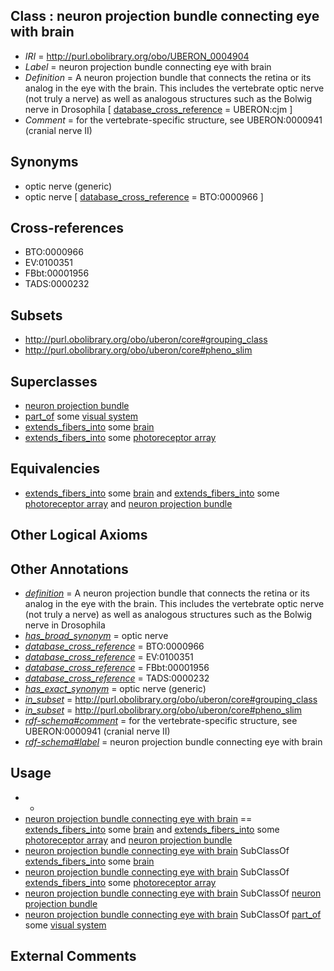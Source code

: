 
## Class : neuron projection bundle connecting eye with brain

 * *IRI* = http://purl.obolibrary.org/obo/UBERON_0004904
 * *Label* = neuron projection bundle connecting eye with brain
 * *Definition* = A neuron projection bundle that connects the retina or its analog in the eye with the brain. This includes the vertebrate optic nerve (not truly a nerve) as well as analogous structures such as the Bolwig nerve in Drosophila [ [database_cross_reference](../../ef/oboInOwl#hasDbXref.md) = UBERON:cjm ]
 * *Comment* = for the vertebrate-specific structure, see UBERON:0000941 (cranial nerve II)

## Synonyms

 * optic nerve (generic)
 * optic nerve [ [database_cross_reference](../../ef/oboInOwl#hasDbXref.md) = BTO:0000966 ]

## Cross-references

 * BTO:0000966
 * EV:0100351
 * FBbt:00001956
 * TADS:0000232

## Subsets

 * http://purl.obolibrary.org/obo/uberon/core#grouping_class
 * http://purl.obolibrary.org/obo/uberon/core#pheno_slim

## Superclasses

 * [neuron projection bundle](../../UBERON/22/UBERON_0000122.md)
 * [part_of](../../BFO/50/BFO_0000050.md) some [visual system](../../UBERON/04/UBERON_0002104.md)
 * [extends_fibers_into](../../core#extends/to/core#extends_fibers_into.md) some [brain](../../UBERON/55/UBERON_0000955.md)
 * [extends_fibers_into](../../core#extends/to/core#extends_fibers_into.md) some [photoreceptor array](../../UBERON/88/UBERON_0005388.md)

## Equivalencies

 * [extends_fibers_into](../../core#extends/to/core#extends_fibers_into.md) some [brain](../../UBERON/55/UBERON_0000955.md) and [extends_fibers_into](../../core#extends/to/core#extends_fibers_into.md) some [photoreceptor array](../../UBERON/88/UBERON_0005388.md) and [neuron projection bundle](../../UBERON/22/UBERON_0000122.md)

## Other Logical Axioms


## Other Annotations

 * *[definition](../../IAO/15/IAO_0000115.md)* = A neuron projection bundle that connects the retina or its analog in the eye with the brain. This includes the vertebrate optic nerve (not truly a nerve) as well as analogous structures such as the Bolwig nerve in Drosophila
 * *[has_broad_synonym](../../ym/oboInOwl#hasBroadSynonym.md)* = optic nerve
 * *[database_cross_reference](../../ef/oboInOwl#hasDbXref.md)* = BTO:0000966
 * *[database_cross_reference](../../ef/oboInOwl#hasDbXref.md)* = EV:0100351
 * *[database_cross_reference](../../ef/oboInOwl#hasDbXref.md)* = FBbt:00001956
 * *[database_cross_reference](../../ef/oboInOwl#hasDbXref.md)* = TADS:0000232
 * *[has_exact_synonym](../../ym/oboInOwl#hasExactSynonym.md)* = optic nerve (generic)
 * *[in_subset](../../et/oboInOwl#inSubset.md)* = http://purl.obolibrary.org/obo/uberon/core#grouping_class
 * *[in_subset](../../et/oboInOwl#inSubset.md)* = http://purl.obolibrary.org/obo/uberon/core#pheno_slim
 * *[rdf-schema#comment](../../nt/rdf-schema#comment.md)* = for the vertebrate-specific structure, see UBERON:0000941 (cranial nerve II)
 * *[rdf-schema#label](../../el/rdf-schema#label.md)* = neuron projection bundle connecting eye with brain

## Usage

 * -
 * [neuron projection bundle connecting eye with brain](../../UBERON/04/UBERON_0004904.md) == [extends_fibers_into](../../core#extends/to/core#extends_fibers_into.md) some [brain](../../UBERON/55/UBERON_0000955.md) and [extends_fibers_into](../../core#extends/to/core#extends_fibers_into.md) some [photoreceptor array](../../UBERON/88/UBERON_0005388.md) and [neuron projection bundle](../../UBERON/22/UBERON_0000122.md)
 * [neuron projection bundle connecting eye with brain](../../UBERON/04/UBERON_0004904.md) SubClassOf [extends_fibers_into](../../core#extends/to/core#extends_fibers_into.md) some [brain](../../UBERON/55/UBERON_0000955.md)
 * [neuron projection bundle connecting eye with brain](../../UBERON/04/UBERON_0004904.md) SubClassOf [extends_fibers_into](../../core#extends/to/core#extends_fibers_into.md) some [photoreceptor array](../../UBERON/88/UBERON_0005388.md)
 * [neuron projection bundle connecting eye with brain](../../UBERON/04/UBERON_0004904.md) SubClassOf [neuron projection bundle](../../UBERON/22/UBERON_0000122.md)
 * [neuron projection bundle connecting eye with brain](../../UBERON/04/UBERON_0004904.md) SubClassOf [part_of](../../BFO/50/BFO_0000050.md) some [visual system](../../UBERON/04/UBERON_0002104.md)

## External Comments

